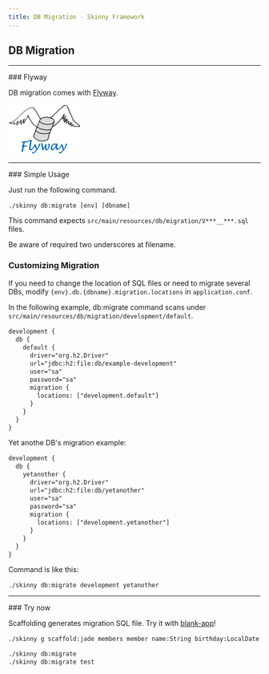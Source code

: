 ```yaml
---
title: DB Migration - Skinny Framework
---
```


## DB Migration

<hr/>
### Flyway

DB migration comes with [Flyway](http://flywaydb.org/).

![Flyway Logo](images/flyway.png)

<hr/>
### Simple Usage

Just run the following command.

```
./skinny db:migrate [env] [dbname]
````

This command expects `src/main/resources/db/migration/V***__***.sql` files. 

Be aware of required two underscores at filename.

### Customizing Migration

If you need to change the location of SQL files or need to migrate several DBs, modify `{env}.db.{dbname}.migration.locations` in `application.conf`.

In the following example, db:migrate command scans under `src/main/resources/db/migration/development/default`.

```
development {
  db {
    default {
      driver="org.h2.Driver"
      url="jdbc:h2:file:db/example-development"
      user="sa"
      password="sa"
      migration {
        locations: ["development.default"]
      }
    }
  }
}
```

Yet anothe DB's migration example:

```
development {
  db {
    yetanother {
      driver="org.h2.Driver"
      url="jdbc:h2:file:db/yetanother"
      user="sa"
      password="sa"
      migration {
        locations: ["development.yetanother"]
      }
    }
  }
}
```

Command is like this:

```
./skinny db:migrate development yetanother
```

<hr/>
### Try now

Scaffolding generates migration SQL file. Try it with [blank-app](https://github.com/skinny-framework/skinny-framework/releases)!

```
./skinny g scaffold:jade members member name:String birthday:LocalDate
```

```
./skinny db:migrate
./skinny db:migrate test
````
